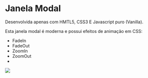 <h1>Janela Modal</h1>
<p>Desenvolvida apenas com HMTL5, CSS3 E Javascript puro (Vanilla).</p>
<p>Esta janela modal é moderna e possui efeitos de animação em CSS:</p>
<ul>
<li>FadeIn</li>
<li>FadeOut</li>
<li>ZoomIn</li>
<li>ZoomOut<li>
</ul>
<img src="https://user-images.githubusercontent.com/89478867/130675082-afadd95d-113e-4929-a266-2c033a929533.gif" />
